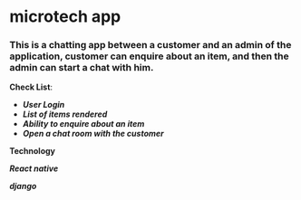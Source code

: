 # microtech app

### This is a chatting app between a customer and an admin of the application, customer can enquire about an item, and then the admin can start a chat with him.

**Check List**:
 * __*User Login*__
 * __*List of items rendered*__
 * __*Ability to enquire about an item*__
 * __*Open a chat room with the customer*__
 
 
 **Technology**
 
 __*React native*__
 
 __*django*__
 
